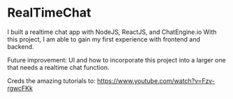 # RealTimeChat

I built a realtime chat app with NodeJS, ReactJS, and ChatEngine.io
With this project, I am able to gain my first experience with frontend and backend.

Future improvement: UI and how to incorporate this project into a larger one that needs a realtime chat function.

Creds the amazing tutorials to: https://www.youtube.com/watch?v=Fzv-rgwcFKk 
